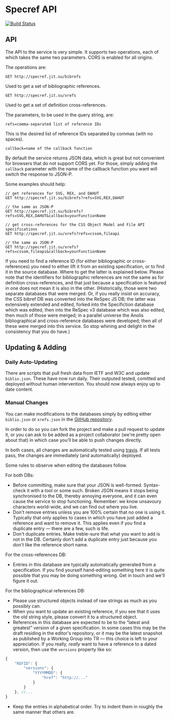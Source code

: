 Specref API
===========

[![Build Status](https://travis-ci.org/tobie/specref.png?branch=master)](https://travis-ci.org/tobie/specref)

## API

The API to the service is very simple. It supports two operations, each of which takes the same two parameters. CORS is enabled for all origins. 

The operations are: 

    GET http://specref.jit.su/bibrefs

Used to get a set of bibliographic references. 

    GET http://specref.jit.su/xrefs

Used to get a set of definition cross-references. 

The parameters, to be used in the query string, are: 

    refs=comma-separated list of reference IDs

This is the desired list of reference IDs separated by commas (with no spaces). 

    callback=name of the callback function

By default the service returns JSON data, which is great but not convenient for browsers that do not support CORS yet. For those, simply adding the `callback` parameter with the name of the callback function you want will switch the response to JSON-P. 

Some examples should help: 

    // get references for SVG, REX, and DAHUT
    GET http://specref.jit.su/bibrefs?refs=SVG,REX,DAHUT
    
    // the same as JSON-P
    GET http://specref.jit.su/bibrefs?refs=SVG,REX,DAHUT&callback=yourFunctionName
    
    // get cross-references for the CSS Object Model and File API specifications
    GET http://specref.jit.su/xrefs?refs=cssom,fileapi
    
    // the same as JSON-P
    GET http://specref.jit.su/xrefs?refs=cssom,fileapi&callback=yourFunctionName
            

If you need to find a reference ID (for either bibliographic or cross-references) you need to either lift it from an existing specification, or to find it in the source database. Where to get the latter is explained below. Please note that the identifiers for bibliographic references are not the same as for definition cross-references, and that just because a specification is featured in one does not mean it is also in the other. (Historically, those were two separate databases that were merged. Or, if you really insist on accuracy, the CSS bibref DB was converted into the ReSpec JS DB; the latter was extensively extended and edited, forked into the Specifiction database which was edited, then into the ReSpec v3 database which was also edited, then much of those were merged; in a parallel universe the Anolis bibliographical and cross-reference databases were developed; then all of these were merged into this service. So stop whining and delight in the consistency that you do have.) 

## Updating & Adding

### Daily Auto-Updating

There are scripts that pull fresh data from IETF and W3C and update `biblio.json`. These have now run daily. Their outputed tested, comitted and deployed without human intervention. You should now always enjoy up to date content.

### Manual Changes

You can make modifications to the databases simply by editing either `biblio.json` or `xrefs.json` in the [GitHub repository](https://github.com/tobie/specref). 

In order to do so you can fork the project and make a pull request to update it, or you can ask to be added as a project collaborator (we're pretty open about that) in which case you'll be able to push changes directly.

In both cases, all changes are automatically tested using [travis](https://travis-ci.org/tobie/specref/). If all tests pass, the changes are immediately (and automaitcally) deployed.

Some rules to observe when editing the databases follow. 

For both DBs: 

*   Before committing, make sure that your JSON is well-formed. Syntax-check it with a tool or some such. Broken JSON means it stops being synchronised to the DB, thereby annoying everyone, and it can even cause the service to stop functioning. Remember: we know unsavoury characters world-wide, and we can find out where you live. 
*   Don't remove entries unless you are 100% certain that no one is using it. Typically that only applies to cases in which you have just added a reference and want to remove it. This applies even if you find a duplicate entry — there are a few, such is life. 
*   Don't duplicate entries. Make treble-sure that what you want to add is not in the DB. Certainly don't add a duplicate entry just because you don't like the reference short name. 

For the cross-references DB: 

*   Entries in this database are typically automatically generated from a specification. If you find yourself hand-editing something here it is quite possible that you may be doing something wrong. Get in touch and we'll figure it out. 

For the bibliographical references DB: 

* Please use structured objects instead of raw strings as much as you possibly can.
* When you want to update an existing reference, if you see that it uses the old string style, please convert it to a structured object. 
* References in this database are expected to be to the “latest and greatest” version of a given specification. In some cases this may be the draft residing in the editor's repository, or it may be the latest snapshot as published by a Working Group into TR — this choice is left to your appreciation. If you really, *really* want to have a reference to a dated version, then use the `versions` property like so:

```js
{
    "REFID": {
        "versions": {
            "YYYYMMDD": {
                "href": "http://..."
            }
        }
    }, //...
}
```
* Keep the entries in alphabetical order. Try to indent them in roughly the same manner that others are.
